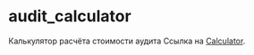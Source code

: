 # audit_calculator
Калькулятор расчёта стоимости аудита
Ссылка на [Calculator](https://leonid-niselovsky.github.io/audit_calculator/ "Калькулятор расчёта стоимости аудита").
